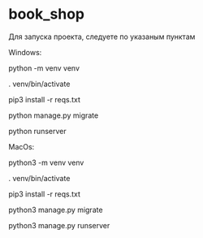# book_shop

Для запуска проекта, следуете по указаным пунктам 

Windows:

python -m venv venv

. venv/bin/activate

pip3 install -r reqs.txt

python manage.py migrate

python runserver

MacOs:

python3 -m venv venv

. venv/bin/activate

pip3 install -r reqs.txt

python3 manage.py migrate

python3 manage.py runserver
